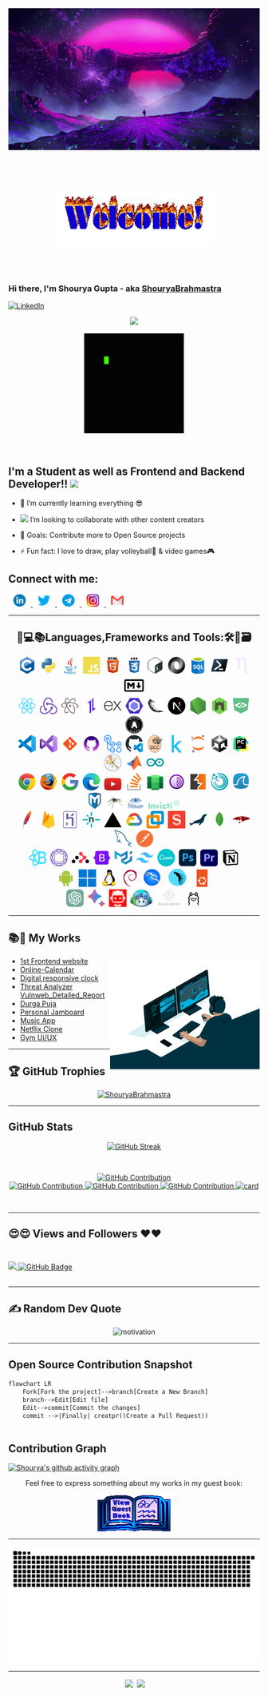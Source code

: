 <!---[![@shouryabrahmastra's Holopin board](https://holopin.me/shouryabrahmastra)](https://holopin.io/@shouryabrahmastra)---> 
<img src="https://raw.githubusercontent.com/ShouryaBrahmastra/ShouryaBrahmastra/master/assets/firstbg.jpg" border-radius="10px" alt="wallpaper"/>    

##  <div align="center"><img align="center" alt="GIF" src="./assets/welcome-fire.gif" style="padding: 50px" /></div>
### Hi there, I'm Shourya Gupta   - aka [ShouryaBrahmastra](https://shourya-portfolio.netlify.app/) <br>
[![LinkedIn](https://img.shields.io/badge/LinkedIn-%230077B5.svg?logo=linkedin&logoColor=white)](https://www.linkedin.com/in/shourya-gupta-12911721b/)

<p align="center">
	<a href="https://github.com/DenverCoder1/readme-typing-svg"><img src="https://readme-typing-svg.demolab.com?font=Fira+Code&weight=700&pause=1000&color=5A34BE&center=true&vCenter=true&random=true&width=435&lines=Volleyball+Player;Web+Developer+;Network+security+analysis+;OS+installation+;Computing+Troubleshooter;Linux+lover;Ethical+Hacker;Artist"></a>
</p>
 <p align="center"><img  alt="GIF" src="./assets/code-coding.gif" width="200" border-radius="5px" /></p>
 <br>
	


## I'm a Student as well as Frontend and Backend Developer!! <img src="https://media.giphy.com/media/WUlplcMpOCEmTGBtBW/giphy.gif" width="30"> 

- 🌱 I’m currently learning everything 😎
	
- <img src="https://media.giphy.com/media/LnQjpWaON8nhr21vNW/giphy.gif" width="60"> I’m looking to collaborate with other content creators
	
- 🥅 Goals: Contribute more to Open Source projects
- ⚡ Fun fact: I love to draw, play volleyball🏐 & video games🎮
	

## Connect with me:
<p align="left">
	<a href="https://www.linkedin.com/in/shourya-gupta-12911721b/" target="_blank">
		<img src="https://raw.githubusercontent.com/ShouryaBrahmastra/ShouryaBrahmastra/master/assets/link.png" target="_blank" alt="LinkedIn" width="25px"  hspace="10" />
	</a>
	<a href="https://twitter.com/Shourya_Nishi" target="_blank">
		<img src="https://raw.githubusercontent.com/ShouryaBrahmastra/ShouryaBrahmastra/master/assets/Twitter.png" target="_blank" alt="Twitter" width="25px"  hspace="10" />
	</a>
	<a href="https://t.me/shouryabrahmastra" target="_blank">
		<img src="https://raw.githubusercontent.com/ShouryaBrahmastra/ShouryaBrahmastra/master/assets/tele.png" target="_blank" alt="Telegram" width="25px"  hspace="10" />
	</a>
	<a href="https://www.instagram.com/shouryagupta2002/" target="_blank">
		<img src="https://raw.githubusercontent.com/ShouryaBrahmastra/ShouryaBrahmastra/master/assets/1516920567instagram-png-logo-transparent-removebg-preview.png" target="_blank" alt="Instagram" width="25px"  hspace="10" />
	</a>
	<a href="mailto:gptshourya02@gmail.com" target="_blank">
		<img src="https://raw.githubusercontent.com/ShouryaBrahmastra/ShouryaBrahmastra/master/assets/mail.png" target="_blank" alt="Mail" width="25px"  hspace="10" />
	</a>
</p>

---
<div align="center"> <h2> 🔧💻📚Languages,Frameworks and Tools:🛠🔑🗃 </h2> </div>
 
<p align="center">
	<img src="https://raw.githubusercontent.com/ShouryaBrahmastra/ShouryaBrahmastra/214440576e29a751d5d5cf18d0925fbd4430bb5a/assets/c-original.svg"  alt="c-programming" width="35px"  hspace="2" />
	<img src="https://raw.githubusercontent.com/ShouryaBrahmastra/ShouryaBrahmastra/214440576e29a751d5d5cf18d0925fbd4430bb5a/assets/python-original.svg"  alt="python" width="35px"  hspace="2" />
	<img src="https://raw.githubusercontent.com/ShouryaBrahmastra/ShouryaBrahmastra/214440576e29a751d5d5cf18d0925fbd4430bb5a/assets/java-original.svg"  alt="java" width="35px"  hspace="2" />
	<img src="https://raw.githubusercontent.com/ShouryaBrahmastra/ShouryaBrahmastra/214440576e29a751d5d5cf18d0925fbd4430bb5a/assets/javascript-plain.svg"  alt="javascript" width="35px"  hspace="2" />
	<img src="https://raw.githubusercontent.com/ShouryaBrahmastra/ShouryaBrahmastra/master/assets/html.png"  alt="html" width="35px"  hspace="2" />
	<img src="https://raw.githubusercontent.com/ShouryaBrahmastra/ShouryaBrahmastra/master/assets/css.png"  alt="css" width="35px"  hspace="2" />
	<img src="https://raw.githubusercontent.com/ShouryaBrahmastra/ShouryaBrahmastra/214440576e29a751d5d5cf18d0925fbd4430bb5a/assets/bash-original.svg"  alt="bash" width="35px"  hspace="2" />
	<img src="https://raw.githubusercontent.com/ShouryaBrahmastra/ShouryaBrahmastra/214440576e29a751d5d5cf18d0925fbd4430bb5a/assets/json-original.svg"  alt="json" width="35px"  hspace="2" />
	<img src="https://raw.githubusercontent.com/ShouryaBrahmastra/ShouryaBrahmastra/master/assets/sql.png"  alt="sql" width="35px"  hspace="2" />
	<img src="https://raw.githubusercontent.com/ShouryaBrahmastra/ShouryaBrahmastra/214440576e29a751d5d5cf18d0925fbd4430bb5a/assets/powershell-original.svg"  alt="powershell" width="35px"  hspace="2" />
	<img src="https://raw.githubusercontent.com/ShouryaBrahmastra/ShouryaBrahmastra/214440576e29a751d5d5cf18d0925fbd4430bb5a/assets/nano-original.svg"  alt="nano" width="35px"  hspace="2" />
	<img src="https://raw.githubusercontent.com/ShouryaBrahmastra/ShouryaBrahmastra/214440576e29a751d5d5cf18d0925fbd4430bb5a/assets/markdown-original.svg"  alt="" width="40px"  hspace="2" />
	<br>
	<img src="https://raw.githubusercontent.com/ShouryaBrahmastra/ShouryaBrahmastra/f8a76e11f99f2160a3a7e1dca93002c24343c4b1/assets/react-original.svg"  alt="" width="35px"  hspace="2" />
	<img src="https://raw.githubusercontent.com/ShouryaBrahmastra/ShouryaBrahmastra/f8a76e11f99f2160a3a7e1dca93002c24343c4b1/assets/redux-original.svg"  alt="" width="35px"  hspace="2" />
	<img src="https://raw.githubusercontent.com/ShouryaBrahmastra/ShouryaBrahmastra/f8a76e11f99f2160a3a7e1dca93002c24343c4b1/assets/atom-original.svg"  alt="" width="35px"  hspace="2" />
	<img src="https://raw.githubusercontent.com/ShouryaBrahmastra/ShouryaBrahmastra/f8a76e11f99f2160a3a7e1dca93002c24343c4b1/assets/axios-plain.svg"  alt="" width="35px"  hspace="2" />
	<img src="https://raw.githubusercontent.com/ShouryaBrahmastra/ShouryaBrahmastra/4c2b4716416bef65872d65fce3a2d197fc6c3399/assets/express-original.svg"  alt="" width="35px"  hspace="2" />
	<img src="https://raw.githubusercontent.com/ShouryaBrahmastra/ShouryaBrahmastra/6d08d3f4cc7f9b9ea650eb97e8c964aa25414e4e/assets/eslint-original.svg"  alt="" width="35px"  hspace="2" />
	<img src="https://raw.githubusercontent.com/ShouryaBrahmastra/ShouryaBrahmastra/f69d7cccd89588c8678ac9b11d35cd04e76832db/assets/flask-original.svg"  alt="" width="35px"  hspace="2" />
	<img src="https://raw.githubusercontent.com/ShouryaBrahmastra/ShouryaBrahmastra/6f76656e5ef8d6ab8c9b61a187bbadfffecf2203/assets/nextjs-original.svg"  alt="" width="35px"  hspace="2" />
	<img src="https://raw.githubusercontent.com/ShouryaBrahmastra/ShouryaBrahmastra/d878632646784e599babca8a7449e38512cb8c95/assets/nodejs-original.svg"  alt="" width="35px"  hspace="2" />
	<img src="https://raw.githubusercontent.com/ShouryaBrahmastra/ShouryaBrahmastra/5f07631b10b8f048eb962738af3c2751501cbb5a/assets/nodemon-original.svg"  alt="" width="35px"  hspace="2" />
	<img src="https://raw.githubusercontent.com/ShouryaBrahmastra/ShouryaBrahmastra/4b17b8fc10916607a30ff6a2e0b6e106294fd6cb/assets/devicon-plain.svg"  alt="" width="35px"  hspace="2" />
	<img src="https://raw.githubusercontent.com/ShouryaBrahmastra/ShouryaBrahmastra/4e1af7e574619dd804f2268772609af32ab69baa/assets/oauth-original.svg"  alt="" width="35px"  hspace="2" />
	<br>
	<img src="./assets/vscode-original.svg"  alt="" width="35px"  hspace="2" />
	<img src="./assets/visualstudio-original.svg"  alt="" width="35px"  hspace="2" />
	<img src="./assets/git.png"  alt="" width="35px"  hspace="2" />
	<img src="https://raw.githubusercontent.com/ShouryaBrahmastra/ShouryaBrahmastra/master/assets/github%20coloured.png"  alt="" width="35px"  hspace="2" />
	<img src="./assets/githubactions-plain.svg"  alt="" width="35px"  hspace="2" />
	<img src="./assets/githubcodespaces-original.svg"  alt="" width="35px"  hspace="2" />	
	<img src="./assets/gcc-original.svg"  alt="" width="35px"  hspace="2" />
	<img src="./assets/kaggle-original.svg"  alt="" width="35px"  hspace="2" />
	<img src="./assets/jupyter-original.svg"  alt="" width="35px"  hspace="2" />
	<img src="./assets/unity-original.svg"  alt="" width="35px"  hspace="2" />
	<img src="./assets/pycharm-original.svg"  alt="" width="35px"  hspace="2" />
	<img src="./assets/matplotlib-original.svg"  alt="" width="35px"  hspace="2" />
	<img src="./assets/matlab-original.svg"  alt="" width="35px"  hspace="2" />
	<img src="./assets/arduino-original.svg"  alt="" width="35px"  hspace="2" />
	<br>
	<img src="./assets/chrome-original.svg"  alt="" width="35px"  hspace="2" />
	<img src="./assets/firefox-original.svg"  alt="" width="35px"  hspace="2" />
	<img src="./assets/google-original.svg"  alt="" width="35px"  hspace="2" />
	<img src="./assets/edge.png"  alt="" width="35px"  hspace="2" />	
	<img src="./assets/youtube.png"  alt="" width="35px"  hspace="2" />
	<img src="./assets/stackoverflow-original.svg"  alt="" width="35px"  hspace="2" />
	<img src="./assets/win_android.png"  alt="" width="35px"  hspace="2" />
	<img src="./assets/Tor.png"  alt="" width="35px"  hspace="2" />	
	<img src="./assets/burp.png"  alt="" width="35px"  hspace="2" />
	<img src="./assets/Nessus.png"  alt="" width="35px"  hspace="2" />
	<img src="./assets/wireshark.png"  alt="" width="35px"  hspace="2" />
	<img src="./assets/metasploit.png"  alt="" width="28px"  hspace="2" />
	<img src="./assets/Etercap.png"  alt="" width="35px"  hspace="2" />
	<img src="./assets/nmap.png"  alt="" width="35px"  hspace="2" />
	<img src="./assets/invicti_logo.png"  alt="" width="65px"  hspace="2" />
	<br>
	<img src="./assets/apache-original.svg"  alt="" width="35px"  hspace="2" />
	<img src="./assets/firebase-original.svg"  alt="" width="35px"  hspace="2" />
	<img src="./assets/heroku-original.svg"  alt="" width="35px"  hspace="2" />
	<img src="./assets/netlify-original.svg"  alt="" width="35px"  hspace="2" />
	<img src="./assets/vercel-original.svg"  alt="" width="35px"  hspace="2" />	
	<img src="./assets/googlecloud-original.svg"  alt="" width="35px"  hspace="2" />
	<img src="./assets/VMWare-Workstation.png"  alt="" width="35px"  hspace="2" />
	<img src="./assets/sanity-original.svg"  alt="" width="35px"  hspace="2" />
	<img src="./assets/mariadb-original.svg"  alt="" width="35px"  hspace="2" />
	<img src="./assets/mongodb-original.svg"  alt="" width="35px"  hspace="2" />
	<img src="./assets/mongoose-original.svg"  alt="" width="35px"  hspace="2" />
	<img src="./assets/mysql-original.svg"  alt="" width="35px"  hspace="2" />
	<img src="./assets/postman-original.svg"  alt="" width="35px"  hspace="2" />
	<br>
	<img src="./assets/reactbootstrap-original.svg"  alt="" width="35px"  hspace="2" />
	<img src="./assets/reactnavigation-original.svg"  alt="" width="35px"  hspace="2" />
	<img src="./assets/reactrouter-original.svg"  alt="" width="35px"  hspace="2" />
	<img src="./assets/bootstrap-original.svg"  alt="" width="35px"  hspace="2" />
	<img src="./assets/materialui-original.svg"  alt="" width="35px"  hspace="2" />
	<img src="./assets/tailwindcss-original.svg"  alt="" width="35px"  hspace="2" />
	<img src="./assets/canva-original.svg"  alt="" width="35px"  hspace="2" />
	<img src="./assets/photoshop-original.svg"  alt="" width="35px"  hspace="2" />
	<img src="./assets/adobe-premiere-pro.png"  alt="" width="35px"  hspace="2" />
	<img src="./assets/notion-original.svg"  alt="" width="35px"  hspace="2" />
	<br>
	<img src="./assets/android-original.svg"  alt="android" width="35px"  hspace="2" />
	<img src="./assets/windows11-original.svg"  alt="win" width="35px"  hspace="2" />
	<img src="./assets/linux-original.svg"  alt="" width="35px"  hspace="2" />
	<img src="./assets/debian-original.svg"  alt="" width="35px"  hspace="2" />
	<img src="./assets/kali.png"  alt="" width="38px"  hspace="2" />
	<img src="./assets/parrot.png"  alt="" width="48"  hspace="2" />
	<img src="./assets/ubuntu-original.svg"  alt="" width="35px"  hspace="2" />
	<br>	
	<img src="./assets/chatgpt (2).png"  alt="" width="35px"  hspace="2" />
	<img src="./assets/Google-Bard-.png"  alt="" width="35px"  hspace="2" />
	<img src="./assets/hackergpt.png"  alt="" width="35px"  hspace="2" />	
	<img src="./assets/githubcopiolet.png"  alt="" width="45px"  hspace="2" />
	<img src="./assets/blackbox.png"  alt="" width="50px"  hspace="2" />
	<img src="https://raw.githubusercontent.com/ShouryaBrahmastra/ShouryaBrahmastra/master/assets/ollamalogo.png"  alt="" width="33px"  hspace="2" />
	<!---<img src="./assets/"  alt="" width="35px"  hspace="2" />
	<img src="./assets/"  alt="" width="35px"  hspace="2" />
	<img src="./assets/"  alt="" width="35px"  hspace="2" />
	<img src="./assets/"  alt="" width="35px"  hspace="2" />
	<img src="./assets/"  alt="" width="35px"  hspace="2" />
	<img src="./assets/"  alt="" width="35px"  hspace="2" />
	<img src="./assets/"  alt="" width="35px"  hspace="2" />
	<img src="./assets/"  alt="" width="35px"  hspace="2" />
	<img src="./assets/"  alt="" width="35px"  hspace="2" />
	<img src="./assets/"  alt="" width="35px"  hspace="2" />
	<img src="./assets/"  alt="" width="35px"  hspace="2" />
	<img src="./assets/"  alt="" width="35px"  hspace="2" />
	<img src="./assets/"  alt="" width="35px"  hspace="2" />
	<img src="./assets/"  alt="" width="35px"  hspace="2" />
	<img src="./assets/"  alt="" width="35px"  hspace="2" />
	<img src="./assets/"  alt="" width="35px"  hspace="2" />
	<img src="./assets/"  alt="" width="35px"  hspace="2" />--->
</p>


<!---
[![GitHub Streak](https://github-readme-streak-stats.herokuapp.com?user=ShouryaBrahmastra&theme=midnight-purple&border_radius=10&date_format=M%20j%5B%2C%20Y%5D&card_width=500&card_height=200)](https://git.io/streak-stats)--->


---

## 📚📂 My Works

<p align="center">
	<img align="right" alt="GIF" src="https://raw.githubusercontent.com/ShouryaBrahmastra/ShouryaBrahmastra/master/assets/code.gif" width="300" />
</p1>
<!---<img align="right" alt="GIF" src="./assets/codes.gif" width="240" /><p>--->

- [1st Frontend website](https://shouryabrahmastra.github.io/Frontend-first-website/)
- [Online-Calendar](https://shouryabrahmastra.github.io/onlinecalendar/)
- [Digital responsive clock](https://shouryabrahmastra.github.io/LampTime-Date/)
- [Threat Analyzer Vulnweb_Detailed_Report ](https://shouryabrahmastra.github.io/Vulnweb_Detailed_Report/)
- [Durga Puja](https://shouryabrahmastra.github.io/Durga-Puja/)
- [Personal Jamboard](https://shouryabrahmastra.github.io/Personal-Jamboard/)
- [Music App](https://music-app-sg.netlify.app/)
- [Netflix Clone](https://netfix-clone-b5812.web.app/)
- [Gym Ui/UX](https://gym-landing-sg.netlify.app/)

---
## 🏆 GitHub Trophies
<p align="center">
 	<a href="https://github-profile-trophy.vercel.app/?username=ShouryaBrahmastra"><img src="https://github-profile-trophy.vercel.app/?username=ShouryaBrahmastra&theme=algolia&no-bg=true&column=5&margin-w=15&margin-h=15" alt="ShouryaBrahmastra" /></a> 
</p>

---

## GitHub Stats
<p align="center">
	<a href="https://git.io/streak-stats"><img src="https://github-readme-streak-stats.herokuapp.com?user=ShouryaBrahmastra&theme=midnight-purple&border_radius=10&date_format=M%20j%5B%2C%20Y%5D&card_width=500&card_height=200" alt="GitHub Streak" /></a>
</p>
<br>
<p align="center">
  <a href="https://github.com/ShouryaBrahmastra">
	  <img src="http://github-profile-summary-cards.vercel.app/api/cards/profile-details?username=ShouryaBrahmastra&theme=midnight_purple" alt="GitHub Contribution"/>
	  <br>
	  <img src="http://github-profile-summary-cards.vercel.app/api/cards/repos-per-language?username=ShouryaBrahmastra&theme=midnight_purple" alt="GitHub Contribution"/>
	  <img src="http://github-profile-summary-cards.vercel.app/api/cards/most-commit-language?username=ShouryaBrahmastra&theme=midnight_purple" alt="GitHub Contribution"/>
	  <img src="http://github-profile-summary-cards.vercel.app/api/cards/stats?username=ShouryaBrahmastra&theme=midnight_purple" alt="GitHub Contribution"/>
	  <img src="http://github-profile-summary-cards.vercel.app/api/cards/productive-time?username=ShouryaBrahmastra&theme=midnight_purple&utcOffset=25" alt="card"/>
  </a>
</p>
<br>


---

## 😍😍 Views and Followers ❤❤ <br> <br>
<a href="https://github.com/Meghna-DAS/github-profile-views-counter">
    <img src="https://komarev.com/ghpvc/?username=ShouryaBrahmastra">
</a>
<a href="https://github.com/ShouryaBrahmastra?tab=followers"><img src="https://img.shields.io/github/followers/ShouryaBrahmastra?label=Followers&style=social" alt="GitHub Badge"></a>


<br/>
<br/>

---
## ✍️ Random Dev Quote
<p align="center">
	<img src="https://quotes-github-readme.vercel.app/api?type=horizontal&border=true&theme=algolia" alt="motivation"/>
</p>


---

## Open Source Contribution Snapshot
```mermaid
flowchart LR
    Fork[Fork the project]-->branch[Create a New Branch]
    branch-->Edit[Edit file]
    Edit-->commit[Commit the changes]
    commit -->|Finally| creatpr((Create a Pull Request))
    
 ```

## Contribution Graph
[![Shourya's github activity graph](https://github-readme-activity-graph.vercel.app/graph?username=ShouryaBrahmastra&theme=react-dark&hide_border=true&area=true)](https://github.com/ShouryaBrahmastra/github-readme-activity-graph)

<div align="center">
<p>Feel free to express something about my works in my guest book:</p>
<a href="https://github.com/ShouryaBrahmastra/ShouryaBrahmastra/issues/1"><img src="./assets/guestbook.gif" alt="Guest book" align="center"></a>
</div>

<hr>
<div  align="center"> <img src="./assets/snake.svg" /></div>
<img height="120" alt="Thanks for visiting my profile" width="100%" src="./assets/thank.svg" />

---
<div  align="center">
	<img  width="400px" src="./assets/matrix.gif" align="center"  hspace="4" />
	<img  width="400px" src="./assets/intestellar.gif" align="center"/>
</div>


